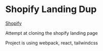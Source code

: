 # Shopify Landing Dup

[Shopify](https://www.shopify.com/)

Attempt at cloning the shopify landing page

Project is using webpack, react, tailwindcss
